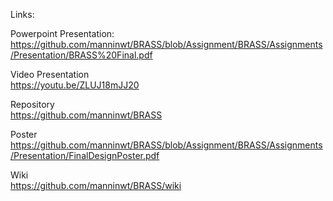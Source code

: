 Links: 

Powerpoint Presentation:
https://github.com/manninwt/BRASS/blob/Assignment/BRASS/Assignments/Presentation/BRASS%20Final.pdf

Video Presentation  
https://youtu.be/ZLUJ18mJJ20

Repository  
https://github.com/manninwt/BRASS

Poster  
https://github.com/manninwt/BRASS/blob/Assignment/BRASS/Assignments/Presentation/FinalDesignPoster.pdf

Wiki  
https://github.com/manninwt/BRASS/wiki

